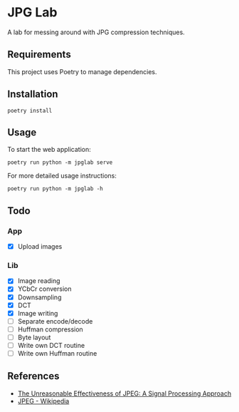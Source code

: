 # JPG Lab

A lab for messing around with JPG compression techniques.

## Requirements

This project uses Poetry to manage dependencies.

## Installation

```
poetry install
```

## Usage

To start the web application:

```
poetry run python -m jpglab serve
```

For more detailed usage instructions:

```
poetry run python -m jpglab -h
```

## Todo

### App

-   [x] Upload images

### Lib

-   [x] Image reading
-   [x] YCbCr conversion
-   [x] Downsampling
-   [x] DCT
-   [x] Image writing
-   [ ] Separate encode/decode
-   [ ] Huffman compression
-   [ ] Byte layout
-   [ ] Write own DCT routine
-   [ ] Write own Huffman routine

## References

-   [The Unreasonable Effectiveness of JPEG: A Signal Processing Approach](https://www.youtube.com/watch?v=0me3guauqOU&t=501s)
-   [JPEG - Wikipedia](https://en.wikipedia.org/wiki/JPEG#Encoding)
